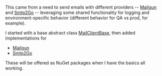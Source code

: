 This came from a need to send emails with different providers -- [Mailgun](https://www.mailgun.com/) and [Smtp2Go](https://www.smtp2go.com/) -- leveraging some shared  functionality for logging and environment-specific behavior (different behavior for QA vs prod, for example).

I started with a base abstract class [MailClientBase](https://github.com/adamfoneil/MailClient/blob/master/MailClient.Base/MailClientBase.cs), then added implementations for 

- [Mailgun](https://github.com/adamfoneil/MailClient/blob/master/MailgunClient/MailgunClient.cs)
- [Smtp2Go](https://github.com/adamfoneil/MailClient/blob/master/Smtp2GoClient/Smtp2GoClient.cs)

These will be offered as NuGet packages when I have the basics all working.

